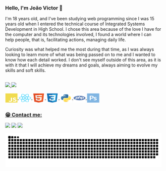 ### Hello, I'm João Victor 👋

<p>I'm 18 years old, and I've been studying web programming since I was 15 years old when I entered the technical course of Integrated Systems Development in High School.
I chose this area because of the love I have for the computer and its technologies involved, I found a world where I can help people, that is, facilitating actions, managing daily life.</p>

<p>Curiosity was what helped me the most during that time, as I was always looking to learn more of what was being passed on to me and I wanted to know how each detail worked. I don't see myself outside of this area, as it is with it that I will achieve my dreams and goals, always aiming to evolve my skills and soft skills.</p>

##

<div>
  <a href="https://github.com/JoaoVDS21">
  <img height="180em" src="https://github-readme-stats.vercel.app/api?username=JoaoVDS21&show_icons=true&theme=dark&include_all_commits=true&count_private=true"/>
  <img height="180em" src="https://github-readme-stats.vercel.app/api/top-langs/?username=JoaoVDS21&layout=compact&langs_count=7&theme=dark"/>
</div>
<div style="display: inline_block"><br>
  <img align="center" alt="Joao-Js" height="30" width="40" src="https://raw.githubusercontent.com/devicons/devicon/master/icons/javascript/javascript-plain.svg">
  <img align="center" alt="Joao-React" height="30" width="40" src="https://raw.githubusercontent.com/devicons/devicon/master/icons/react/react-original.svg">
  <img align="center" alt="Joao-HTML" height="30" width="40" src="https://raw.githubusercontent.com/devicons/devicon/master/icons/html5/html5-original.svg">
  <img align="center" alt="Joao-CSS" height="30" width="40" src="https://raw.githubusercontent.com/devicons/devicon/master/icons/css3/css3-original.svg">
  <img align="center" alt="Joao-Python" height="30" width="40" src="https://raw.githubusercontent.com/devicons/devicon/master/icons/python/python-original.svg">
  <img align="center" alt="Rafa-Csharp" height="30" width="40" src="https://github.com/devicons/devicon/blob/2ae2a900d2f041da66e950e4d48052658d850630/icons/php/php-plain.svg">
  <img align="center" alt="Rafa-Csharp" height="30" width="40" src="https://github.com/devicons/devicon/blob/2ae2a900d2f041da66e950e4d48052658d850630/icons/photoshop/photoshop-plain.svg">
  
</div>
  
  ##
  
<div> 
  <h3>😁 Contact me: </h3>
  <a href="https://www.instagram.com/_joao.vds_/" target="_blank"><img src="https://img.shields.io/badge/-Instagram-%23E4405F?style=for-the-badge&logo=instagram&logoColor=white" target="_blank"></a>
  <a href = "mailto:joao.programmers2@gmail.com"><img src="https://img.shields.io/badge/-Gmail-%23333?style=for-the-badge&logo=gmail&logoColor=white" target="_blank"></a>
  <a href="https://www.linkedin.com/in/jo%C3%A3o-victor-801365225/" target="_blank"><img src="https://img.shields.io/badge/-LinkedIn-%230077B5?style=for-the-badge&logo=linkedin&logoColor=white" target="_blank"></a> 
 
  ![Snake animation](https://github.com/JoaoVDS21/JoaoVDS21/blob/output/github-contribution-grid-snake.svg)
 
</div>
